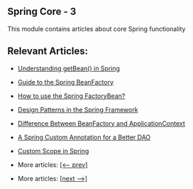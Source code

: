 ## Spring Core - 3

This module contains articles about core Spring functionality

## Relevant Articles:

- [Understanding getBean() in Spring](docs/Spring_getBean().md)
- [Guide to the Spring BeanFactory](docs/Spring_BeanFactory.md)
- [How to use the Spring FactoryBean?](docs/Spring_FactoryBean.md)
- [Design Patterns in the Spring Framework](docs/Spring_DesignPattern.md)
- [Difference Between BeanFactory and ApplicationContext](docs/Spring_BeanFactory_ApplicationContext.md)
- [A Spring Custom Annotation for a Better DAO](docs/Spring_Annotation_BeanPreProcessor.md)
- [Custom Scope in Spring](docs/Spring_Custom_Scope.md)

- More articles: [[<-- prev]](../spring-core-2/README.md)
- More articles: [[next -->]](../spring-core-4/README.md)
